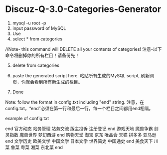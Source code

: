 # Discuz-Q-3.0-Categories-Generator

 
1. mysql -u root -p
2. input password of MySQL
3. Use <yourdatabase>
4. select * from categories

//Note- this command will DELETE all your contents of categories! 注意-以下命令将删掉你的所有栏目！请备份先！

5. delete from categories

6. paste the generated script here.  粘贴所有生成的MySQL script, 刷新网页，你就会看到所有新生成的栏目。

7. Done

Note: follow the format in config.txt including "end" string. 注意，在config.txt，“end”必须在第一行和最后一行，每一个栏目之间都用end相隔。
  
  
example of config.txt
  
end
官方动态 
站务管理
站务交流
版主投诉
注册登记
end
游戏天地
魔兽争霸
剑灵指数
魔兽世界
梦幻西游
end
购物天堂
淘宝
京东
唯品会
天猫
拼多多
亚马逊
end
文学历史
欧美文学
中国文学
日本文学
世界简史
中国通史
end
美食天下
川菜
鲁菜
粤菜
湘菜
东北菜
end



